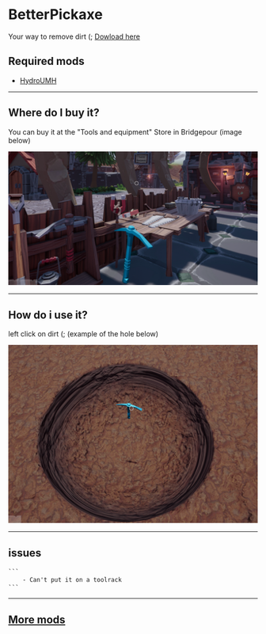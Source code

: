 # BetterPickaxe

Your way to remove dirt (; [Dowload here](https://github.com/Gamerkuipers/Hydroneer-Modding/raw/main/BetterPickaxe/500-BetterPickaxe_P.pak)

## Required mods

- [HydroUMH](https://github.com/RHlNO/HydroneerModding/raw/main/Release%20Mods/501-HydroUMH_P.pak)

-------

## Where do I buy it?

You can buy it at the "Tools and equipment" Store in Bridgepour (image below)

![BetterPickaxe](./img/BetterPickaxe-Store.png)

-------

## How do i use it?

left click on dirt (; (example of the hole below)

![Hole Example](./img/Example.png)

-------

## issues

    ```
        - Can't put it on a toolrack
    ```

-------

## [More mods](../../../)
